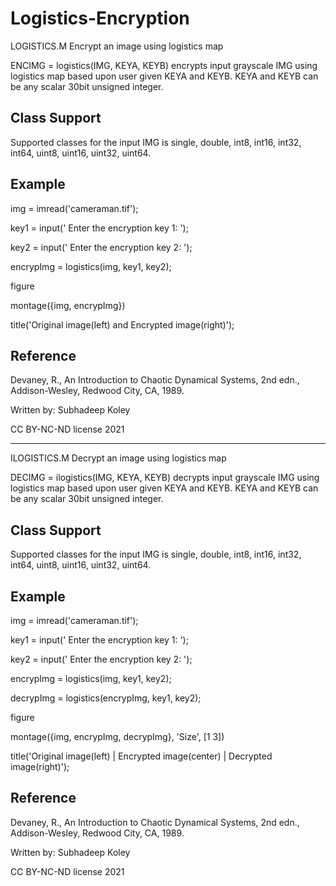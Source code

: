 # Logistics-Encryption

LOGISTICS.M Encrypt an image using logistics map

ENCIMG = logistics(IMG, KEYA, KEYB) encrypts input grayscale IMG using
logistics map based upon user given KEYA and KEYB. KEYA and KEYB can be
any scalar 30bit unsigned integer.

Class Support
-------------
Supported classes for the input IMG is single, double, int8, int16,
int32, int64, uint8, uint16, uint32, uint64.

Example
-------
img = imread('cameraman.tif');

key1 = input(' Enter the encryption key 1: ');

key2 = input(' Enter the encryption key 2: ');

encrypImg = logistics(img, key1, key2);

figure

montage({img, encrypImg})

title('Original image(left) and Encrypted image(right)');


Reference
---------
Devaney, R., An Introduction to Chaotic Dynamical Systems, 2nd
edn., Addison-Wesley, Redwood City, CA, 1989.

Written by: Subhadeep Koley

CC BY-NC-ND license 2021

---------------------------------------------------------------

ILOGISTICS.M Decrypt an image using logistics map

DECIMG = ilogistics(IMG, KEYA, KEYB) decrypts input grayscale IMG using
logistics map based upon user given KEYA and KEYB. KEYA and KEYB can be
any scalar 30bit unsigned integer.

Class Support
-------------
Supported classes for the input IMG is single, double, int8, int16,
int32, int64, uint8, uint16, uint32, uint64.

Example
-------
img = imread('cameraman.tif');

key1 = input(' Enter the encryption key 1: ');

key2 = input(' Enter the encryption key 2: ');

encrypImg = logistics(img, key1, key2);

decrypImg = logistics(encrypImg, key1, key2);

figure

montage({img, encrypImg, decrypImg}, 'Size', [1 3])

title('Original image(left) | Encrypted image(center) | Decrypted image(right)');

Reference
---------
Devaney, R., An Introduction to Chaotic Dynamical Systems, 2nd
edn., Addison-Wesley, Redwood City, CA, 1989.

Written by: Subhadeep Koley

CC BY-NC-ND license 2021
